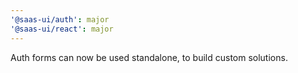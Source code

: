 ```yaml
---
'@saas-ui/auth': major
'@saas-ui/react': major
---
```


Auth forms can now be used standalone, to build custom solutions.

